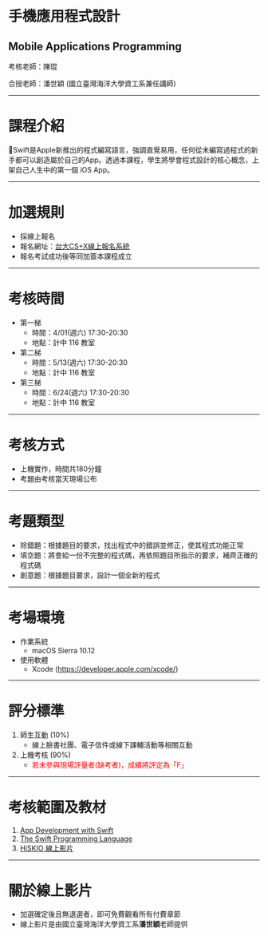 # 手機應用程式設計
## Mobile Applications Programming

考核老師：陳琨

合授老師：潘世穎 (國立臺灣海洋大學資工系兼任講師)

---

# 課程介紹

Swift是Apple新推出的程式編寫語言，強調直覺易用，任何從未編寫過程式的新手都可以創造屬於自己的App。透過本課程，學生將學會程式設計的核心概念，上架自己人生中的第一個 iOS App。 

---

# 加選規則

* 採線上報名
* 報名網址：[台大CS+X線上報名系統](https://csx.aca.ntu.edu.tw/course)
* 報名考試成功後等同加簽本課程成立 

---

# 考核時間

* 第一梯
    * 時間：4/01(週六) 17:30-20:30 
    * 地點：計中 116 教室 
* 第二梯
    * 時間：5/13(週六) 17:30-20:30 
    * 地點：計中 116 教室
* 第三梯
    * 時間：6/24(週六) 17:30-20:30 
    * 地點：計中 116 教室 

---

# 考核方式

* 上機實作，時間共180分鐘
* 考題由考核當天現場公布

---

# 考題類型

* 除錯題：根據題目的要求，找出程式中的錯誤並修正，使其程式功能正常
* 填空題：將會給一份不完整的程式碼，再依照題目所指示的要求，補齊正確的程式碼
* 創意題：根據題目要求，設計一個全新的程式

---

# 考場環境

* 作業系統
  * macOS Sierra 10.12 
* 使用軟體
  * Xcode (https://developer.apple.com/xcode/)


---

# 評分標準

1. 師生互動 \(10%\)
    * 線上臉書社團、電子信件或線下課輔活動等相關互動
2. 上機考核 \(90%\)
    * <font color="red">若未參與現場評量者(缺考者)，成績將評定為「F」</font>

---

# 考核範圍及教材

1. [App Development with Swift](https://itunes.apple.com/tw/book/app-development-with-swift/id1118575552)
2. [The Swift Programming Language](https://developer.apple.com/library/content/documentation/Swift/Conceptual/Swift_Programming_Language/index.html#//apple_ref/doc/uid/TP40014097-CH3-ID0)
3. [HiSKIO 線上影片](https://hiskio.com/course/72)

---
 
# 關於線上影片

* 加選確定後且無退選者，即可免費觀看所有付費章節
* 線上影片是由國立臺灣海洋大學資工系**潘世穎**老師提供